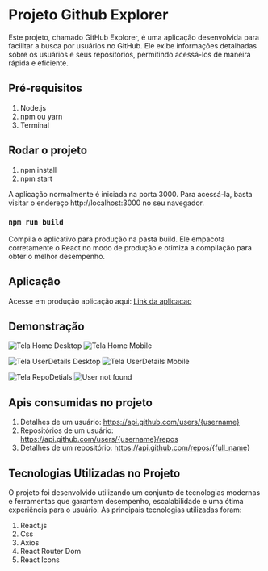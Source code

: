 # Projeto Github Explorer

Este projeto, chamado GitHub Explorer, é uma aplicação desenvolvida para facilitar a busca por usuários no GitHub. Ele exibe informações detalhadas sobre os usuários e seus repositórios, permitindo acessá-los de maneira rápida e eficiente.

## Pré-requisitos

1. Node.js
2. npm ou yarn
3. Terminal

## Rodar o projeto

1. npm install 
2. npm start

A aplicação normalmente é iniciada na porta 3000. Para acessá-la, 
basta visitar o endereço http://localhost:3000 no seu navegador.

### `npm run build`

Compila o aplicativo para produção na pasta build. Ele empacota corretamente o React 
no modo de produção e otimiza a compilação para obter o melhor desempenho.

## Aplicação 

Acesse em produção aplicação aqui: [Link da aplicacao](https://github-explorer-one-omega.vercel.app)

## Demonstração

![Tela Home Desktop](./public//assets/home-desktop.png)
![Tela Home Mobile](./public//assets/home-mobile.png)

![Tela UserDetails Desktop](./public/assets//userDetails-desktop.png)
![Tela UserDetails Mobile](./public//assets/userDetails-mobile.png)

![Tela RepoDetials](./public//assets/repoDetails.png)
![User not found](./public//assets/user-not-found.png)

## Apis consumidas no projeto

1. Detalhes de um usuário: https://api.github.com/users/{username}
2. Repositórios de um usuário: https://api.github.com/users/{username}/repos
3. Detalhes de um repositório: https://api.github.com/repos/{full_name}
 
 ## Tecnologias Utilizadas no Projeto

 O projeto foi desenvolvido utilizando um conjunto de tecnologias modernas e ferramentas que garantem desempenho,
 escalabilidade e uma ótima experiência para o usuário. As principais tecnologias utilizadas foram:

 1. React.js
 2. Css 
 3. Axios
 4. React Router Dom
 5. React Icons
